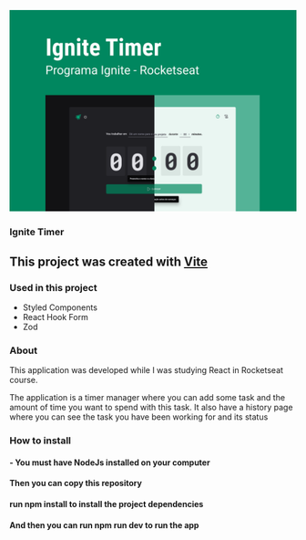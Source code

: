 ![App Cover](./src/assets/capa.png)

### Ignite Timer

## This project was created with [Vite](https://vitejs.dev/)

### Used in this project
- Styled Components
- React Hook Form
- Zod

### About
This application was developed while I was studying React in Rocketseat course.

The application is a timer manager where you can add some task and the amount of time you want to spend with this task. It also have a history page where you can see the task you have been working for and its status 

### How to install

#### - You must have NodeJs installed on your computer
#### Then you can copy this repository
#### run npm install to install the project dependencies
#### And then you can run npm run dev to run the app
